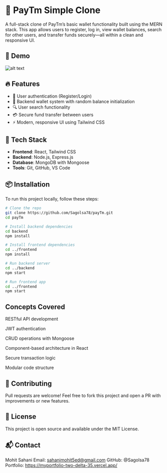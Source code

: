 # 💸 PayTm Simple Clone

A full-stack clone of PayTm’s basic wallet functionality built using the MERN stack. This app allows users to register, log in, view wallet balances, search for other users, and transfer funds securely—all within a clean and responsive UI.

## 🚀 Demo
![alt text](<Screenshot from 2025-05-29 20-20-50-1.png>)



## 🔥 Features

- 🔐 User authentication (Register/Login)
- 💼 Backend wallet system with random balance initialization
- 🔍 User search functionality
- 💳 Secure fund transfer between users
- ⚡ Modern, responsive UI using Tailwind CSS

## 🧰 Tech Stack

- **Frontend**: React, Tailwind CSS
- **Backend**: Node.js, Express.js
- **Database**: MongoDB with Mongoose
- **Tools**: Git, GitHub, VS Code

## 📦 Installation

To run this project locally, follow these steps:

```bash
# Clone the repo
git clone https://github.com/Sagolsa78/payTm.git
cd payTm

# Install backend dependencies
cd backend
npm install

# Install frontend dependencies
cd ../frontend
npm install

# Run backend server
cd ../backend
npm start

# Run frontend app
cd ../frontend
npm start
```



## Concepts Covered
RESTful API development

JWT authentication

CRUD operations with Mongoose

Component-based architecture in React

Secure transaction logic

Modular code structure

## 🤝 Contributing
Pull requests are welcome! Feel free to fork this project and open a PR with improvements or new features.

## 📄 License
This project is open source and available under the MIT License.

## 📬 Contact
Mohit Sahani
Email: sahanimohit5ed@gmail.com
GitHub: @Sagolsa78
Portfolio: https://myportfolio-two-delta-35.vercel.app/